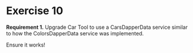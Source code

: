# Exercise 10

**Requirement 1.** Upgrade Car Tool to use a CarsDapperData service similar to how the ColorsDapperData service was implemented.

Ensure it works!